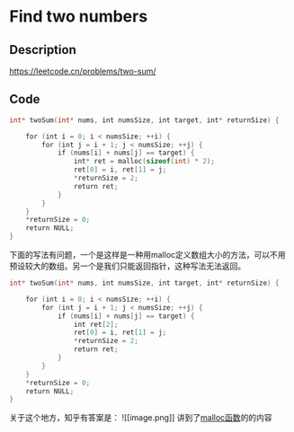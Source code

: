 # Find two numbers
## Description
https://leetcode.cn/problems/two-sum/
## Code
```C
int* twoSum(int* nums, int numsSize, int target, int* returnSize) {

    for (int i = 0; i < numsSize; ++i) {
        for (int j = i + 1; j < numsSize; ++j) {
            if (nums[i] + nums[j] == target) {
                int* ret = malloc(sizeof(int) * 2);
                ret[0] = i, ret[1] = j;
                *returnSize = 2;
                return ret;
            }
        }
    }
    *returnSize = 0;
    return NULL;
}
```

下面的写法有问题，一个是这样是一种用malloc定义数组大小的方法，可以不用预设较大的数组。另一个是我们只能返回指针，这种写法无法返回。

```C
int* twoSum(int* nums, int numsSize, int target, int* returnSize) {

    for (int i = 0; i < numsSize; ++i) {
        for (int j = i + 1; j < numsSize; ++j) {
            if (nums[i] + nums[j] == target) {
                int ret[2];
                ret[0] = i, ret[1] = j;
                *returnSize = 2;
                return ret;
            }
        }
    }
    *returnSize = 0;
    return NULL;
}
```

关于这个地方，知乎有答案是：
![[image.png]]
讲到了[malloc函数](https://www.zhihu.com/question/511379052)的的内容